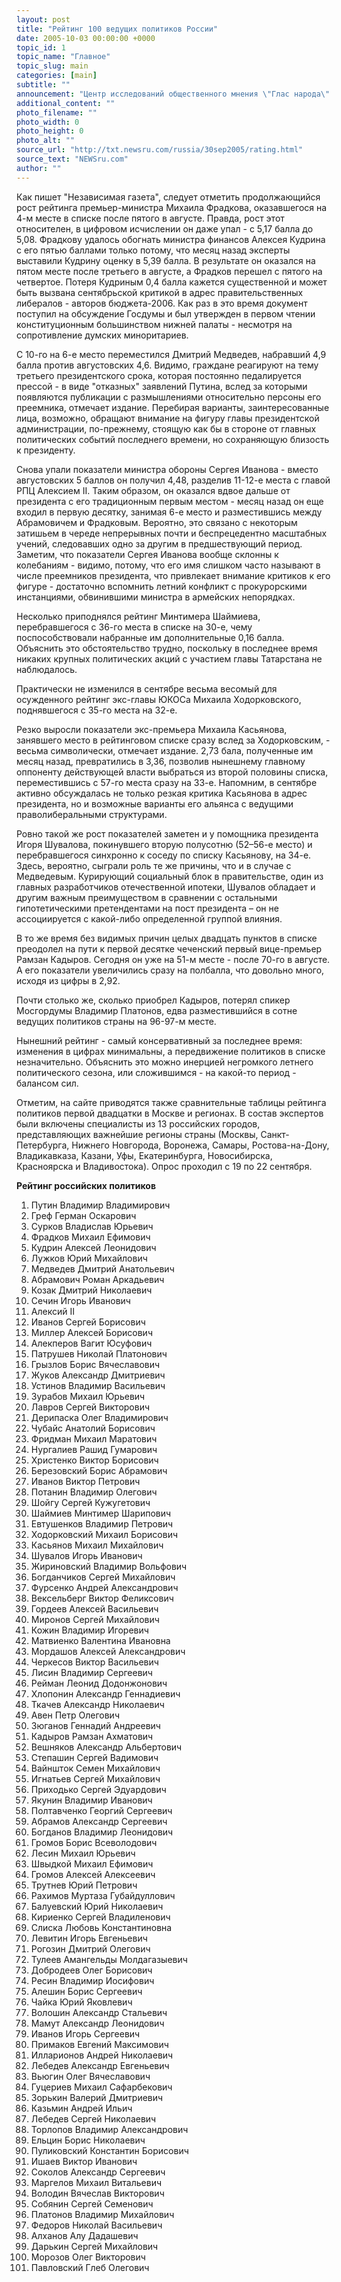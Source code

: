 ```yaml
---
layout: post
title: "Рейтинг 100 ведущих политиков России"
date: 2005-10-03 00:00:00 +0000
topic_id: 1
topic_name: "Главное"
topic_slug: main
categories: [main]
subtitle: ""
announcement: "Центр исследований общественного мнения \"Глас народа\" под руководством Аллы Семченко и Александра Кинсбурского на основе опроса экспертов составил рейтинг наиболее влиятельных российских политиков. Специалисты по 10-балльной шкале давали свою оценку влияния политиков на внутреннюю и внешнюю политику России."
additional_content: ""
photo_filename: ""
photo_width: 0
photo_height: 0
photo_alt: ""
source_url: "http://txt.newsru.com/russia/30sep2005/rating.html"
source_text: "NEWSru.com"
author: ""
---
```

Как пишет  "Независимая газета", следует отметить продолжающийся рост рейтинга премьер-министра Михаила Фрадкова, оказавшегося на 4-м месте в списке после пятого в августе. Правда, рост этот относителен, в цифровом исчислении он даже упал - с 5,17 балла до 5,08. Фрадкову удалось обогнать министра финансов Алексея Кудрина с его пятью баллами только потому, что месяц назад эксперты выставили Кудрину оценку в 5,39 балла. В результате он оказался на пятом месте после третьего в августе, а Фрадков перешел с пятого на четвертое. Потеря Кудриным 0,4 балла кажется существенной и может быть вызвана сентябрьской критикой в адрес правительственных либералов - авторов бюджета-2006. Как раз в это время документ поступил на обсуждение Госдумы и был утвержден в первом чтении конституционным большинством нижней палаты - несмотря на сопротивление думских миноритариев.

С 10-го на 6-е место переместился Дмитрий Медведев, набравший 4,9 балла против августовских 4,6. Видимо, граждане реагируют на тему третьего президентского срока, которая постоянно педалируется прессой - в виде "отказных" заявлений Путина, вслед за которыми появляются публикации с размышлениями относительно персоны его преемника, отмечает издание. Перебирая варианты, заинтересованные лица, возможно, обращают внимание на фигуру главы президентской администрации, по-прежнему, стоящую как бы в стороне от главных политических событий последнего времени, но сохраняющую близость к президенту.

Снова упали показатели министра обороны Сергея Иванова - вместо августовских 5 баллов он получил 4,48, разделив 11-12-е места с главой РПЦ Алексием II. Таким образом, он оказался вдвое дальше от президента с его традиционным первым местом - месяц назад он еще входил в первую десятку, занимая 6-е место и разместившись между Абрамовичем и Фрадковым. Вероятно, это связано с некоторым затишьем в череде непрерывных почти и беспрецедентно масштабных учений, следовавших одно за другим в предшествующий период. Заметим, что показатели Сергея Иванова вообще склонны к колебаниям - видимо, потому, что его имя слишком часто называют в числе преемников президента, что привлекает внимание критиков к его фигуре - достаточно вспомнить летний конфликт с прокурорскими инстанциями, обвинившими министра в армейских непорядках.

Несколько приподнялся рейтинг Минтимера Шаймиева, перебравшегося с 36-го места в списке на 30-е, чему поспособствовали набранные им дополнительные 0,16 балла. Объяснить это обстоятельство трудно, поскольку в последнее время никаких крупных политических акций с участием главы Татарстана не наблюдалось.

Практически не изменился в сентябре весьма весомый для осужденного рейтинг экс-главы ЮКОСа Михаила Ходорковского, поднявшегося с 35-го места на 32-е.

Резко выросли показатели экс-премьера Михаила Касьянова, занявшего место в рейтинговом списке сразу вслед за Ходорковским, - весьма символически, отмечает издание. 2,73 бала, полученные им месяц назад, превратились в 3,36, позволив нынешнему главному оппоненту действующей власти выбраться из второй половины списка, переместившись с 57-го места сразу на 33-е. Напомним, в сентябре активно обсуждалась не только резкая критика Касьянова в адрес президента, но и возможные варианты его альянса с ведущими праволиберальными структурами.

Ровно такой же рост показателей заметен и у помощника президента Игоря Шувалова, покинувшего вторую полусотню (52–56-е место) и перебравшегося синхронно к соседу по списку Касьянову, на 34-е. Здесь, вероятно, сыграли роль те же причины, что и в случае с Медведевым. Курирующий социальный блок в правительстве, один из главных разработчиков отечественной ипотеки, Шувалов обладает и другим важным преимуществом в сравнении с остальными гипотетическими претендентами на пост президента – он не ассоциируется с какой-либо определенной группой влияния.

В то же время без видимых причин целых двадцать пунктов в списке преодолел на пути к первой десятке чеченский первый вице-премьер Рамзан Кадыров. Сегодня он уже на 51-м месте - после 70-го в августе. А его показатели увеличились сразу на полбалла, что довольно много, исходя из цифры в 2,92.

Почти столько же, сколько приобрел Кадыров, потерял спикер Мосгордумы Владимир Платонов, едва разместившийся в сотне ведущих политиков страны на 96-97-м месте.

Нынешний рейтинг - самый консервативный за последнее время: изменения в цифрах минимальны, а передвижение политиков в списке незначительно. Объяснить это можно инерцией негромкого летнего политического сезона, или сложившимся - на какой-то период - балансом сил.

Отметим, на сайте приводятся также сравнительные таблицы рейтинга политиков первой двадцатки в Москве и регионах. В состав экспертов были включены специалисты из 13 российских городов, представляющих важнейшие регионы страны (Москвы, Санкт-Петербурга, Нижнего Новгорода, Воронежа, Самары, Ростова-на-Дону, Владикавказа, Казани, Уфы, Екатеринбурга, Новосибирска, Красноярска и Владивостока). Опрос проходил с 19 по 22 сентября.

<strong>Рейтинг российских политиков</strong>

1. Путин Владимир Владимирович
2. Греф Герман Оскарович
3. Сурков Владислав Юрьевич
4. Фрадков Михаил Ефимович
5. Кудрин Алексей Леонидович
6. Лужков Юрий Михайлович
7. Медведев Дмитрий Анатольевич
8. Абрамович Роман Аркадьевич
9. Козак Дмитрий Николаевич
10. Сечин Игорь Иванович
11. Алексий II
12. Иванов Сергей Борисович
13. Миллер Алексей Борисович
14. Алекперов Вагит Юсуфович
15. Патрушев Николай Платонович
16. Грызлов Борис Вячеславович
17. Жуков Александр Дмитриевич
18. Устинов Владимир Васильевич
19. Зурабов Михаил Юрьевич
20. Лавров Сергей Викторович
21. Дерипаска Олег Владимирович
22. Чубайс Анатолий Борисович
23. Фридман Михаил Маратович
24. Нургалиев Рашид Гумарович
25. Христенко Виктор Борисович
26. Березовский Борис Абрамович
27. Иванов Виктор Петрович
28. Потанин Владимир Олегович
29. Шойгу Сергей Кужугетович
30. Шаймиев Минтимер Шарипович
31. Евтушенков Владимир Петрович
32. Ходорковский Михаил Борисович
33. Касьянов Михаил Михайлович
34. Шувалов Игорь Иванович
35. Жириновский Владимир Вольфович
36. Богданчиков Сергей Михайлович
37. Фурсенко Андрей Александрович
38. Вексельберг Виктор Феликсович
39. Гордеев Алексей Васильевич
40. Миронов Сергей Михайлович
41. Кожин Владимир Игоревич
42. Матвиенко Валентина Ивановна
43. Мордашов Алексей Александрович
44. Черкесов Виктор Васильевич
45. Лисин Владимир Сергеевич
46. Рейман Леонид Додонжонович
47. Хлопонин Александр Геннадиевич
48. Ткачев Александр Николаевич
49. Авен Петр Олегович
50. Зюганов Геннадий Андреевич
51. Кадыров Рамзан Ахматович
52. Вешняков Александр Альбертович
53. Степашин Сергей Вадимович
54. Вайншток Семен Михайлович
55. Игнатьев Сергей Михайлович
56. Приходько Сергей Эдуардович
57. Якунин Владимир Иванович
58. Полтавченко Георгий Сергеевич
59. Абрамов Александр Сергеевич
60. Богданов Владимир Леонидович
61. Громов Борис Всеволодович
62. Лесин Михаил Юрьевич
63. Швыдкой Михаил Ефимович
64. Громов Алексей Алексеевич
65. Трутнев Юрий Петрович
66. Рахимов Муртаза Губайдуллович
67. Балуевский Юрий Николаевич
68. Кириенко Сергей Владиленович
69. Слиска Любовь Константиновна
70. Левитин Игорь Евгеньевич
71. Рогозин Дмитрий Олегович
72. Тулеев Амангельды Молдагазыевич
73. Добродеев Олег Борисович
74. Ресин Владимир Иосифович
75. Алешин Борис Сергеевич
76. Чайка Юрий Яковлевич
77. Волошин Александр Стальевич
78. Мамут Александр Леонидович
79. Иванов Игорь Сергеевич
80. Примаков Евгений Максимович
81. Илларионов Андрей Николаевич
82. Лебедев Александр Евгеньевич
83. Вьюгин Олег Вячеславович
84. Гуцериев Михаил Сафарбекович
85. Зорькин Валерий Дмитриевич
86. Казьмин Андрей Ильич
87. Лебедев Сергей Николаевич
88. Торлопов Владимир Александрович
89. Ельцин Борис Николаевич
90. Пуликовский Константин Борисович
91. Ишаев Виктор Иванович
92. Соколов Александр Сергеевич
93. Маргелов Михаил Витальевич
94. Володин Вячеслав Викторович
95. Собянин Сергей Семенович
96. Платонов Владимир Михайлович
97. Федоров Николай Васильевич
98. Алханов Алу Дадашевич
99. Дарькин Сергей Михайлович
100. Морозов Олег Викторович
101. Павловский Глеб Олегович
